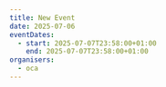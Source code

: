 ```yaml
---
title: New Event
date: 2025-07-06
eventDates:
  - start: 2025-07-07T23:58:00+01:00
    end: 2025-07-07T23:58:00+01:00
organisers:
  - oca
---
```

